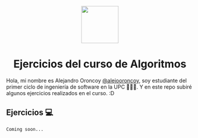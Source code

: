 ﻿<p align="center">
  <img src="https://upload.wikimedia.org/wikipedia/commons/f/fc/UPC_logo_transparente.png" width="100" />
  <h1 align="center">Ejercicios del curso de Algoritmos</h1>
</p>

Hola, mi nombre es Alejandro Oroncoy [@alejooroncoy](https://github.com/alejooroncoy), soy estudiante del primer ciclo de ingeniería de software en la UPC 👨‍💻✨. Y en este repo subiré algunos ejercicios realizados en el curso. :D

## Ejercicios 💻

	Coming soon...